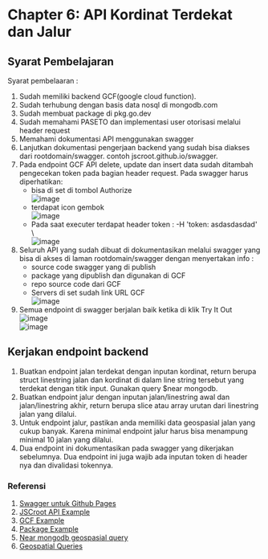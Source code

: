# Chapter 6: API Kordinat Terdekat dan Jalur

## Syarat Pembelajaran
Syarat pembelaaran :
1. Sudah memiliki backend GCF(google cloud function).
2. Sudah terhubung dengan basis data nosql di mongodb.com
3. Sudah membuat package di pkg.go.dev
4. Sudah memahami PASETO dan implementasi user otorisasi melalui header request
5. Memahami dokumentasi API menggunakan swagger
6. Lanjutkan dokumentasi pengerjaan backend yang sudah bisa diakses dari rootdomain/swagger. contoh jscroot.github.io/swagger.
7. Pada endpoint GCF API delete, update dan insert data sudah ditambah pengecekan token pada bagian header request. Pada swagger harus diperhatikan:
   * bisa di set di tombol Authorize  
     ![image](https://github.com/bukped/gis/assets/11188109/5d2e6ef1-eafe-40a9-8a70-6299b76131c3)
   * terdapat icon gembok  
     ![image](https://github.com/bukped/gis/assets/11188109/34716bfe-8918-4a5e-89ba-02cc655f8801)
   * Pada saat executer terdapat header token : -H 'token: asdasdasdad' \  
     ![image](https://github.com/bukped/gis/assets/11188109/dd4b787e-2701-4609-986d-7015213134c2)
8. Seluruh API yang sudah dibuat di dokumentasikan melalui swagger yang bisa di akses di laman rootdomain/swagger dengan menyertakan info :
   * source code swagger yang di publish
   * package yang dipublish dan digunakan di GCF
   * repo source code dari GCF
   * Servers di set sudah link URL GCF  
   ![image](https://github.com/bukped/gis/assets/11188109/8db9052d-3056-48ec-af1f-5b5b1b396ac9)
9. Semua endpoint di swagger berjalan baik ketika di klik Try It Out ![image](https://github.com/bukped/gis/assets/11188109/40c02a80-3fe1-4ebf-aa1c-b9fa05f22bb5)  
   ![image](https://github.com/bukped/gis/assets/11188109/f14aa7e3-10de-4223-a711-1d91e7f68755)

## Kerjakan endpoint backend
1. Buatkan endpoint jalan terdekat dengan inputan kordinat, return berupa struct linestring jalan dan kordinat di dalam line string tersebut yang terdekat dengan titik input. Gunakan query $near mongodb.
2. Buatkan endpoint jalur dengan inputan jalan/linestring awal dan jalan/linestring akhir, return berupa slice atau array urutan dari linestring jalan yang dilalui.
3. Untuk endpoint jalur, pastikan anda memiliki data geospasial jalan yang cukup banyak. Karena minimal endpoint jalur harus bisa menampung minimal 10 jalan yang dilalui.
4. Dua endpoint ini dokumentasikan pada swagger yang dikerjakan sebelumnya. Dua endpoint ini juga wajib ada inputan token di header nya dan divalidasi tokennya.

### Referensi
1. [Swagger untuk Github Pages](https://jscroot.github.io/examples/api/swagger/)
2. [JSCroot API Example](https://jscroot.github.io/examples/api/)
3. [GCF Example](https://petapedia.github.io/gcf/)
4. [Package Example](https://pkg.go.dev/github.com/petapedia/peda)
5. [Near mongodb geospasial query](https://www.mongodb.com/docs/manual/reference/operator/query/near/)
6. [Geospatial Queries](https://www.mongodb.com/docs/manual/reference/operator/query-geospatial/)
